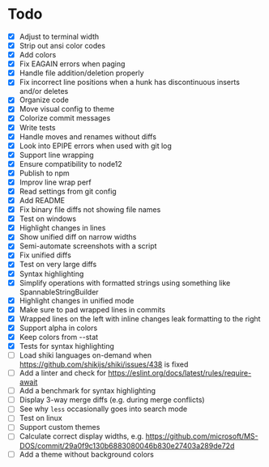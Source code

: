 # Todo

-   [x] Adjust to terminal width
-   [x] Strip out ansi color codes
-   [x] Add colors
-   [x] Fix EAGAIN errors when paging
-   [x] Handle file addition/deletion properly
-   [x] Fix incorrect line positions when a hunk has discontinuous inserts and/or deletes
-   [x] Organize code
-   [x] Move visual config to theme
-   [x] Colorize commit messages
-   [x] Write tests
-   [x] Handle moves and renames without diffs
-   [x] Look into EPIPE errors when used with git log
-   [x] Support line wrapping
-   [x] Ensure compatibility to node12
-   [x] Publish to npm
-   [x] Improv line wrap perf
-   [x] Read settings from git config
-   [x] Add README
-   [x] Fix binary file diffs not showing file names
-   [x] Test on windows
-   [x] Highlight changes in lines
-   [x] Show unified diff on narrow widths
-   [x] Semi-automate screenshots with a script
-   [x] Fix unified diffs
-   [x] Test on very large diffs
-   [x] Syntax highlighting
-   [x] Simplify operations with formatted strings using something like SpannableStringBuilder
-   [x] Highlight changes in unified mode
-   [x] Make sure to pad wrapped lines in commits
-   [x] Wrapped lines on the left with inline changes leak formatting to the right
-   [x] Support alpha in colors
-   [x] Keep colors from --stat
-   [x] Tests for syntax highlighting
-   [ ] Load shiki languages on-demand when https://github.com/shikijs/shiki/issues/438 is fixed
-   [ ] Add a linter and check for https://eslint.org/docs/latest/rules/require-await
-   [ ] Add a benchmark for syntax highlighting
-   [ ] Display 3-way merge diffs (e.g. during merge conflicts)
-   [ ] See why `less` occasionally goes into search mode
-   [ ] Test on linux
-   [ ] Support custom themes
-   [ ] Calculate correct display widths, e.g. https://github.com/microsoft/MS-DOS/commit/29a0f9c130b6883080046b830e27403a289de72d
-   [ ] Add a theme without background colors

